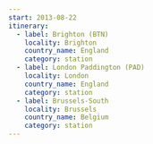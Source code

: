 ```yaml
---
start: 2013-08-22
itinerary:
  - label: Brighton (BTN)
    locality: Brighton
    country_name: England
    category: station
  - label: London Paddington (PAD)
    locality: London
    country_name: England
    category: station
  - label: Brussels-South
    locality: Brussels
    country_name: Belgium
    category: station
---
```

